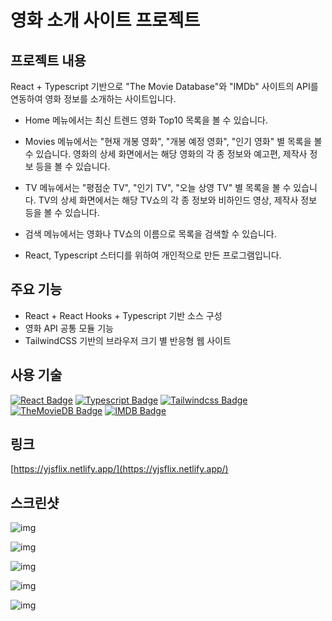 # 영화 소개 사이트 프로젝트

## 프로젝트 내용
React + Typescript 기반으로 "The Movie Database"와 "IMDb" 사이트의 API를 연동하여 영화 정보를 소개하는 사이트입니다.

- Home 메뉴에서는 최신 트렌드 영화 Top10 목록을 볼 수 있습니다.

- Movies 메뉴에서는 "현재 개봉 영화", "개봉 예정 영화", "인기 영화" 별 목록을 볼 수 있습니다.
영화의 상세 화면에서는 해당 영화의 각 종 정보와 예고편, 제작사 정보 등을 볼 수 있습니다.

- TV 메뉴에서는 "평점순 TV", "인기 TV", "오늘 상영 TV" 별 목록을 볼 수 있습니다.
TV의 상세 화면에서는 해당 TV쇼의 각 종 정보와 비하인드 영상, 제작사 정보 등을 볼 수 있습니다.

- 검색 메뉴에서는 영화나 TV쇼의 이름으로 목록을 검색할 수 있습니다.

- React, Typescript 스터디를 위하여 개인적으로 만든 프로그램입니다.


## 주요 기능
- React + React Hooks + Typescript 기반 소스 구성
- 영화 API 공통 모듈 기능
- TailwindCSS 기반의 브라우저 크기 별 반응형 웹 사이트

## 사용 기술
[![React Badge](https://img.shields.io/badge/React-61DAFB?style=flat-square&logo=React&logoColor=black)](https://ko.reactjs.org/) [![Typescript Badge](https://img.shields.io/badge/Typescript-3178C6?style=flat-square&logo=TypeScript&logoColor=white)](https://www.typescriptlang.org/) [![Tailwindcss Badge](https://img.shields.io/badge/Tailwind%20CSS-38B2AC?style=flat-square&logo=Tailwind%20CSS&logoColor=white&link=https://tailwindcss.com/)](https://tailwindcss.com/) [![TheMovieDB Badge](https://img.shields.io/badge/The%20Movie%20Database-01D277?style=flat-square&logo=The%20Movie%20Database&logoColor=white)](https://www.themoviedb.org/) [![IMDB Badge](https://img.shields.io/badge/IMDb-F5C518?style=flat-square&logo=IMDb&logoColor=black)](https://www.imdb.com/)

## 링크
[https://yjsflix.netlify.app/](https://yjsflix.netlify.app/)

## 스크린샷
![img](./public/screenshot/screenshot1.png)

![img](./public/screenshot/screenshot2.png)

![img](./public/screenshot/screenshot3.png)

![img](./public/screenshot/screenshot4.png)

![img](./public/screenshot/screenshot5.png)
